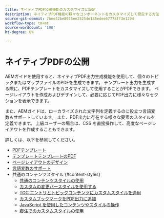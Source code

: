 ```yaml
---
title: ネイティブPDF公開機能のカスタマイズと設定
description: ネイティブPDF機能の様々なコンポーネントをカスタマイズして設定する方法を説明します。
source-git-commit: 7bee42be8975ee25254e185edee67778ff3e1294
workflow-type: tm+mt
source-wordcount: '190'
ht-degree: 0%

---
```





# ネイティブPDFの公開

AEMガイドを使用すると、ネイティブPDF出力生成機能を使用して、個々のトピックまたはマップファイルのPDFを生成できます。 テンプレート出力を生成する際に、PDFテンプレートをカスタマイズして使用することがPDFできます。 ページレイアウトを作成およびデザインして、必要に応じてPDF出力に様々なセクションを表示できます。

また、AEMガイドは、ローカライズされた文字列を定義するのに役立つ言語変数もサポートしています。 また、PDF出力に存在する様々な要素のスタイルを定義できます。 上級ユーザーの場合は、CSS を直接操作して、高度なページレイアウトを作成することもできます。


詳しくは、以下を参照してください。
* [PDFテンプレート](../native-pdf/pdf-template.md)
* [テンプレートテンプレートのPDF](../native-pdf/components-pdf-template.md)
* [ページレイアウトのデザイン](../native-pdf/design-page-layout.md)
* [言語変数のサポート](../native-pdf/native-pdf-language-variables.md)
* 共通のコンテンツスタイル {#content-styles}
   * [共通のコンテンツスタイルの使用](../native-pdf/stylesheet.md)
   * [カスタムの変更バースタイルを使用する](../native-pdf/change-bar-style.md)
   * [TOC エントリとトピックコンテンツにカスタムスタイルを適用](../native-pdf/custom-style-toc.md)
   * [カスタムブックマークをPDF出力に追加](../native-pdf/add-custom-bookmark.md)
   * [JavaScript を使用したコンテンツやスタイルの操作](../native-pdf/use-javascript-content-style.md)
   * [脚注でのカスタムスタイルの使用](../native-pdf/footnote-number-style.md)

